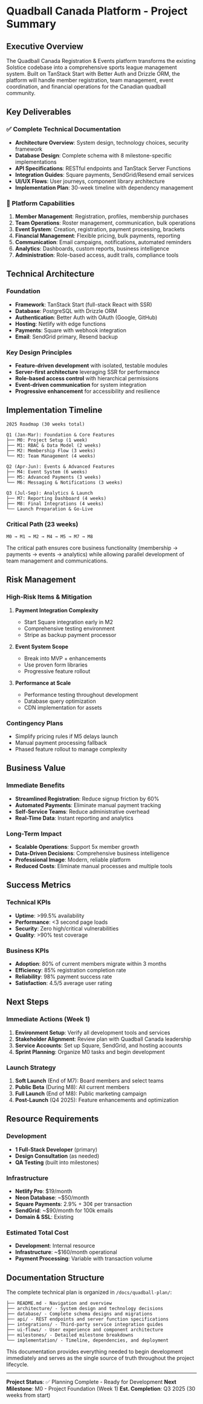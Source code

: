 # Quadball Canada Platform - Project Summary

## Executive Overview

The Quadball Canada Registration & Events platform transforms the existing Solstice codebase into a comprehensive sports league management system. Built on TanStack Start with Better Auth and Drizzle ORM, the platform will handle member registration, team management, event coordination, and financial operations for the Canadian quadball community.

## Key Deliverables

### ✅ Complete Technical Documentation

- **Architecture Overview**: System design, technology choices, security framework
- **Database Design**: Complete schema with 8 milestone-specific implementations
- **API Specifications**: RESTful endpoints and TanStack Server Functions
- **Integration Guides**: Square payments, SendGrid/Resend email services
- **UI/UX Flows**: User journeys, component library architecture
- **Implementation Plan**: 30-week timeline with dependency management

### 🎯 Platform Capabilities

1. **Member Management**: Registration, profiles, membership purchases
2. **Team Operations**: Roster management, communication, bulk operations
3. **Event System**: Creation, registration, payment processing, brackets
4. **Financial Management**: Flexible pricing, bulk payments, reporting
5. **Communication**: Email campaigns, notifications, automated reminders
6. **Analytics**: Dashboards, custom reports, business intelligence
7. **Administration**: Role-based access, audit trails, compliance tools

## Technical Architecture

### Foundation

- **Framework**: TanStack Start (full-stack React with SSR)
- **Database**: PostgreSQL with Drizzle ORM
- **Authentication**: Better Auth with OAuth (Google, GitHub)
- **Hosting**: Netlify with edge functions
- **Payments**: Square with webhook integration
- **Email**: SendGrid primary, Resend backup

### Key Design Principles

- **Feature-driven development** with isolated, testable modules
- **Server-first architecture** leveraging SSR for performance
- **Role-based access control** with hierarchical permissions
- **Event-driven communication** for system integration
- **Progressive enhancement** for accessibility and resilience

## Implementation Timeline

```
2025 Roadmap (30 weeks total)

Q1 (Jan-Mar): Foundation & Core Features
├── M0: Project Setup (1 week)
├── M1: RBAC & Data Model (2 weeks)
├── M2: Membership Flow (3 weeks)
└── M3: Team Management (4 weeks)

Q2 (Apr-Jun): Events & Advanced Features
├── M4: Event System (6 weeks)
├── M5: Advanced Payments (3 weeks)
└── M6: Messaging & Notifications (3 weeks)

Q3 (Jul-Sep): Analytics & Launch
├── M7: Reporting Dashboard (4 weeks)
├── M8: Final Integrations (4 weeks)
└── Launch Preparation & Go-Live
```

### Critical Path (23 weeks)

`M0 → M1 → M2 → M4 → M5 → M7 → M8`

The critical path ensures core business functionality (membership → payments → events → analytics) while allowing parallel development of team management and communications.

## Risk Management

### High-Risk Items & Mitigation

1. **Payment Integration Complexity**
   - Start Square integration early in M2
   - Comprehensive testing environment
   - Stripe as backup payment processor

2. **Event System Scope**
   - Break into MVP + enhancements
   - Use proven form libraries
   - Progressive feature rollout

3. **Performance at Scale**
   - Performance testing throughout development
   - Database query optimization
   - CDN implementation for assets

### Contingency Plans

- Simplify pricing rules if M5 delays launch
- Manual payment processing fallback
- Phased feature rollout to manage complexity

## Business Value

### Immediate Benefits

- **Streamlined Registration**: Reduce signup friction by 60%
- **Automated Payments**: Eliminate manual payment tracking
- **Self-Service Teams**: Reduce administrative overhead
- **Real-Time Data**: Instant reporting and analytics

### Long-Term Impact

- **Scalable Operations**: Support 5x member growth
- **Data-Driven Decisions**: Comprehensive business intelligence
- **Professional Image**: Modern, reliable platform
- **Reduced Costs**: Eliminate manual processes and multiple tools

## Success Metrics

### Technical KPIs

- **Uptime**: >99.5% availability
- **Performance**: <3 second page loads
- **Security**: Zero high/critical vulnerabilities
- **Quality**: >90% test coverage

### Business KPIs

- **Adoption**: 80% of current members migrate within 3 months
- **Efficiency**: 85% registration completion rate
- **Reliability**: 98% payment success rate
- **Satisfaction**: 4.5/5 average user rating

## Next Steps

### Immediate Actions (Week 1)

1. **Environment Setup**: Verify all development tools and services
2. **Stakeholder Alignment**: Review plan with Quadball Canada leadership
3. **Service Accounts**: Set up Square, SendGrid, and hosting accounts
4. **Sprint Planning**: Organize M0 tasks and begin development

### Launch Strategy

1. **Soft Launch** (End of M7): Board members and select teams
2. **Public Beta** (During M8): All current members
3. **Full Launch** (End of M8): Public marketing campaign
4. **Post-Launch** (Q4 2025): Feature enhancements and optimization

## Resource Requirements

### Development

- **1 Full-Stack Developer** (primary)
- **Design Consultation** (as needed)
- **QA Testing** (built into milestones)

### Infrastructure

- **Netlify Pro**: $19/month
- **Neon Database**: ~$50/month
- **Square Payments**: 2.9% + 30¢ per transaction
- **SendGrid**: ~$90/month for 100k emails
- **Domain & SSL**: Existing

### Estimated Total Cost

- **Development**: Internal resource
- **Infrastructure**: ~$160/month operational
- **Payment Processing**: Variable with transaction volume

## Documentation Structure

The complete technical plan is organized in `/docs/quadball-plan/`:

```
├── README.md - Navigation and overview
├── architecture/ - System design and technology decisions
├── database/ - Complete schema designs and migrations
├── api/ - REST endpoints and server function specifications
├── integrations/ - Third-party service integration guides
├── ui-flows/ - User experience and component architecture
├── milestones/ - Detailed milestone breakdowns
└── implementation/ - Timeline, dependencies, and deployment
```

This documentation provides everything needed to begin development immediately and serves as the single source of truth throughout the project lifecycle.

---

**Project Status**: ✅ Planning Complete - Ready for Development
**Next Milestone**: M0 - Project Foundation (Week 1)
**Est. Completion**: Q3 2025 (30 weeks from start)
